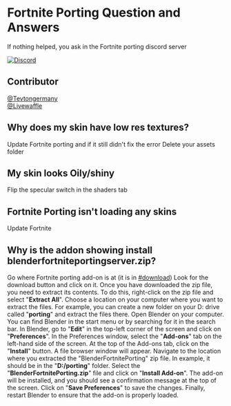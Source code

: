 # Fortnite Porting Question and Answers

If nothing helped, you ask in the Fortnite porting discord server

[![Discord](https://discord.com/api/guilds/866821077769781249/widget.png?style=shield)](https://discord.gg/DZ5YFXdBA6)
## Contributor
[@Tevtongermany](https://github.com/Tevtongermany)  
[@Livewaffle](https://github.com/Livewaffle)

## Why does my skin have low res textures?    
Update Fortnite porting and if it still
didn't fix the error Delete your assets folder

## My skin looks Oily/shiny   
Flip the specular switch in the shaders tab
  
## Fortnite Porting isn't loading any skins   
Update Fortnite

## Why is the addon showing install blenderfortniteportingserver.zip?   
Go where Fortnite porting add-on is at (it is in [#⁠download](https://discord.gg/DZ5YFXdBA6)) Look for the download button and click on it. Once you have downloaded the zip file, you need to extract its contents. To do this, right-click on the zip file and select "**Extract All**". Choose a location on your computer where you want to extract the files. For example, you can create a new folder on your D: drive called "**porting**" and extract the files there. Open Blender on your computer. You can find Blender in the start menu or by searching for it in the search bar. In Blender, go to "**Edit**" in the top-left corner of the screen and click on "**Preferences**". In the Preferences window, select the "**Add-ons**" tab on the left-hand side of the screen. At the top of the Add-ons tab, click on the "**Install**" button. A file browser window will appear. Navigate to the location where you extracted the "BlenderFortnitePorting" zip file. In example, it should be in the "**D:/porting**" folder. Select the "**BlenderFortnitePorting.zip**" file and click on "**Install Add-on**". The add-on will be installed, and you should see a confirmation message at the top of the screen. Click on "**Save Preferences**" to save the changes. Finally, restart Blender to ensure that the add-on is properly loaded. 
